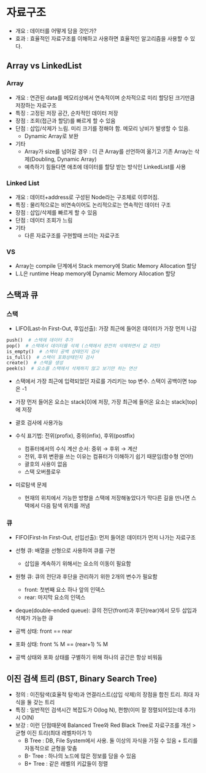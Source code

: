 # 자료구조

- 개요 : 데이터를 어떻게 담을 것인가?
- 효과 : 효율적인 자료구조를 이해하고 사용하면 효율적인 알고리즘을 사용할 수 있다.

## Array vs LinkedList

### Array

- 개요 : 연관된 data를 메모리상에서 연속적이며 순차적으로 미리 할당된 크기만큼 저장하는 자료구조
- 특징 : 고정된 저장 공간, 순차적인 데이터 저장
- 장점 : 조회(접근과 할당)를 빠르게 할 수 있음
- 단점 : 삽입/삭제가 느림. 미리 크기를 정해야 함. 메모리 낭비가 발생할 수 있음.
  - Dynamic Array로 보완
- 기타
  - Array가 size를 넘어갈 경우 : 더 큰 Array를 선언하여 옮기고 기존 Array는 삭제(Doubling, Dynamic Array)
  - 예측하기 힘들다면 애초에 데이터를 할당 받는 방식인 LinkedList를 사용

### Linked List

- 개요 : 데이터+address로 구성된 Node라는 구조체로 이루어짐.
- 특징 : 물리적으로는 비연속이어도 논리적으로는 연속적인 데이터 구조
- 장점 : 삽입/삭제를 빠르게 할 수 있음
- 단점 : 데이터 조회가 느림
- 기타
  - 다른 자료구조를 구현할때 쓰이는 자료구조

### VS

- Array는 compile 단계에서 Stack memory에 Static Memory Allocation 할당
- L.L은 runtime Heap memory에 Dynamic Memory Allocation 할당

## 스택과 큐

### 스택

- LIFO(Last-In First-Out, 후입선출): 가장 최근에 들어온 데이터가 가장 먼저 나감

```python
push()  # 스택에 데이터 추가
pop()  # 스택에서 데이터를 삭제 (스택에서 완전히 삭제하면서 값 리턴)
is_empty()  # 스택이 공백 상태인지 검사
is_full()  # 스택이 포화상태인지 검사
create()  # 스택을 생성
peek(s)  # 요소를 스택에서 삭제하지 않고 보기만 하는 연산
```

- 스택에서 가장 최근에 입력되었던 자료를 가리키는 top 변수. 스택이 공백이면 top은 -1
- 가장 먼저 들어온 요소는 stack[0]에 저장, 가장 최근에 들어온 요소는 stack[top]에 저장
- 괄호 검사에 사용가능

- 수식 표기법: 전위(profix), 중위(infix), 후위(postfix)
  - 컴퓨터에서의 수식 계산 순서: 중위 → 후위 → 계산
  - 전위, 후위 변환을 쓰는 이유는 컴퓨터가 이해하기 쉽기 때문임(함수형 언어!)
  - 괄호의 사용이 없음
  - 스택 오버플로우
- 미로탐색 문제
  - 현재의 위치에서 가능한 방향을 스택에 저장해놓았다가 막다른 길을 만나면 스택에서 다음 탐색 위치를 꺼냄

### 큐

- FIFO(First-In First-Out, 선입선출): 먼저 들어온 데이터가 먼저 나가는 자료구조
- 선형 큐: 배열을 선형으로 사용하여 큐를 구현
  - 삽입을 계속하기 위해서는 요소의 이동이 필요함
- 원형 큐: 큐의 전단과 후단을 관리하기 위한 2개의 변수가 필요함
  - front: 첫번째 요소 하나 앞의 인덱스
  - rear: 마지막 요소의 인덱스
- deque(double-ended queue): 큐의 전단(front)과 후단(rear)에서 모두 삽입과 삭제가 가능한 큐

- 공백 상태: front == rear
- 포화 상태: front % M == (rear+1) % M
- 공백 상태와 포화 상태를 구별하기 위해 하나의 공간은 항상 비워둠

## 이진 검색 트리 (BST, Binary Search Tree)

- 정의 : 이진탐색(효율적 탐색)과 연결리스트(삽입 삭제)의 장점을 합친 트리. 최대 자식을 둘 갖는 트리
- 특징 : 일반적인 검색시간 복잡도가 O(log N), 편향(이미 잘 정렬되어있는데 추가)시 O(N)
- 보강 : 이런 단점때문에 Balanced Tree와 Red Black Tree로 자료구조를 개선 > 균형 이진 트리(최대 레벨차이가 1)
  - B Tree : DB, File System에서 사용. 둘 이상의 자식을 가질 수 있음 + 트리를 자동적으로 균형을 맞춤
  - B- Tree : 하나의 노드에 많은 정보를 담을 수 있음
  - B+ Tree : 같은 레벨의 키값들이 정렬

